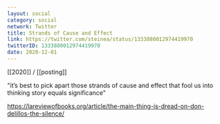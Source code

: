 ```yaml
---
layout: social
category: social
network: Twitter
title: Strands of Cause and Effect
link: https://twitter.com/steinea/status/1333880012974419970
twitterID: 1333880012974419970
date: 2020-12-01
---
```


[[2020]] / [[posting]]

"it’s best to pick apart those strands of cause and effect that fool us into thinking story equals significance"

<https://lareviewofbooks.org/article/the-main-thing-is-dread-on-don-delillos-the-silence/>
